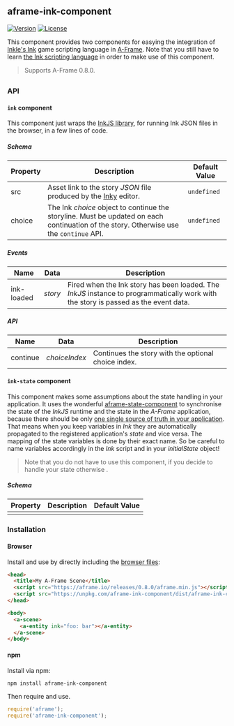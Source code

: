## aframe-ink-component

[![Version](http://img.shields.io/npm/v/aframe-ink-component.svg?style=flat-square)](https://npmjs.org/package/aframe-ink-component)
[![License](http://img.shields.io/npm/l/aframe-ink-component.svg?style=flat-square)](https://npmjs.org/package/aframe-ink-component)

This component provides two components for easying the integration of [Inkle's Ink](https://www.inklestudios.com/ink/) game scripting language in [A-Frame](https://aframe.io). Note that you still have to learn [the Ink scripting language](https://github.com/inkle/ink/blob/master/Documentation/WritingWithInk.md) in order to make use of this component.

> Supports A-Frame 0.8.0.

## 

### API

#### `ink` component

This component just wraps the [InkJS library](https://github.com/y-lohse/inkjs), for running Ink JSON files in the browser, in a few lines of code. 

##### Schema
| Property | Description | Default Value |
| -------- | ----------- | ------------- |
| src | Asset link to the story _JSON_ file produced by the [Inky](https://github.com/inkle/inky) editor. | `undefined` |
| choice | The Ink _choice_ object to continue the storyline. Must be updated on each continuation of the story. Otherwise use the `continue` API. | `undefined` |

##### Events
| Name | Data | Description |
| -------- | ----------- | ------------- |
| ink-loaded | _story_ | Fired when the Ink story has been loaded. The _InkJS_ instance to programmatically work with the story is passed as the event data. |

##### API
| Name | Data | Description |
| -------- | ----------- | ------------- |
| continue | _choiceIndex_ | Continues the story with the optional choice index. |

#### `ink-state` component

This component makes some assumptions about the state handling in your application. It uses the wonderful [aframe-state-component](https://github.com/ngokevin/kframe/tree/master/components/state) to synchronise the state of the _InkJS_ runtime and the state in the _A-Frame_ application, because there should be only [one single source of truth in your application](https://redux.js.org/introduction/three-principles). That means when you keep variables in _Ink_ they are automatically propagated to the registered application's _state_ and vice versa. The mapping of the state variables is done by their exact name. So be careful to name variables accordingly in the _Ink_ script and in your _initialState_ object!

> Note that you do not have to use this component, if you decide to handle your state otherwise .


##### Schema
| Property | Description | Default Value |
| -------- | ----------- | ------------- |
|          |             |               |


### Installation

#### Browser

Install and use by directly including the [browser files](dist):

```html
<head>
  <title>My A-Frame Scene</title>
  <script src="https://aframe.io/releases/0.8.0/aframe.min.js"></script>
  <script src="https://unpkg.com/aframe-ink-component/dist/aframe-ink-component.min.js"></script>
</head>

<body>
  <a-scene>
    <a-entity ink="foo: bar"></a-entity>
  </a-scene>
</body>
```

#### npm

Install via npm:

```bash
npm install aframe-ink-component
```

Then require and use.

```js
require('aframe');
require('aframe-ink-component');
```
